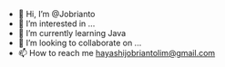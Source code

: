 - 👋 Hi, I’m @Jobrianto
- 👀 I’m interested in ...
- 🌱 I’m currently learning Java
- 💞️ I’m looking to collaborate on ...
- 📫 How to reach me hayashijobriantolim@gmail.com

<!---
Jobrianto/Jobrianto is a ✨ special ✨ repository because its `README.md` (this file) appears on your GitHub profile.
You can click the Preview link to take a look at your changes.
--->
